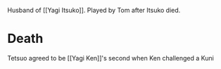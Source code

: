 Husband of [[Yagi Itsuko]]. Played by Tom after Itsuko died.
# Death
Tetsuo agreed to be [[Yagi Ken]]'s second when Ken challenged a Kuni 